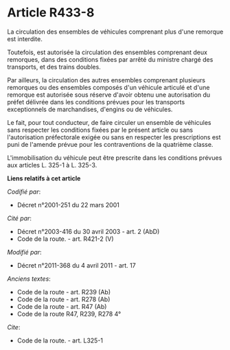 # Article R433-8

La circulation des ensembles de véhicules comprenant plus d'une remorque est interdite. 

Toutefois, est autorisée la circulation des ensembles comprenant deux remorques, dans des conditions fixées par arrêté du
ministre chargé des transports, et des trains doubles. 

Par ailleurs, la circulation des autres ensembles comprenant plusieurs remorques ou des ensembles composés d'un véhicule
articulé et d'une remorque est autorisée sous réserve d'avoir obtenu une autorisation du préfet délivrée dans les conditions
prévues pour les transports exceptionnels de marchandises, d'engins ou de véhicules. 

Le fait, pour tout conducteur, de faire circuler un ensemble de véhicules sans respecter les conditions fixées par le présent
article ou sans l'autorisation préfectorale exigée ou sans en respecter les prescriptions est puni de l'amende prévue pour
les contraventions de la quatrième classe.

L'immobilisation du véhicule peut être prescrite dans les conditions prévues aux articles L. 325-1 à L. 325-3.

**Liens relatifs à cet article**

_Codifié par_:

  - Décret n°2001-251 du 22 mars 2001

_Cité par_:

  - Décret n°2003-416 du 30 avril 2003 - art. 2 (AbD)
  - Code de la route. - art. R421-2 (V)

_Modifié par_:

  - Décret n°2011-368 du 4 avril 2011 - art. 17

_Anciens textes_:

  - Code de la route - art. R239 (Ab)
  - Code de la route - art. R278 (Ab)
  - Code de la route - art. R47 (Ab)
  - Code de la route R47, R239, R278 4°

_Cite_:

  - Code de la route. - art. L325-1
